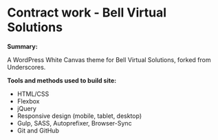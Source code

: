 # Contract work - Bell Virtual Solutions

**Summary:**

A WordPress White Canvas theme for Bell Virtual Solutions, forked from Underscores.


**Tools and methods used to build site:**

- HTML/CSS
- Flexbox
- jQuery
- Responsive design (mobile, tablet, desktop)
- Gulp, SASS, Autoprefixer, Browser-Sync
- Git and GitHub
